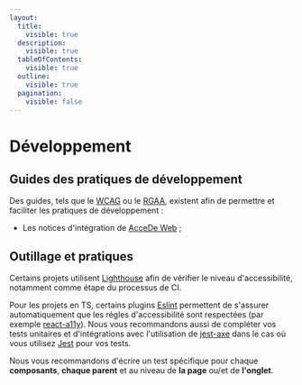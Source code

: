 ```yaml
---
layout:
  title:
    visible: true
  description:
    visible: true
  tableOfContents:
    visible: true
  outline:
    visible: true
  pagination:
    visible: false
---
```


# Développement

## Guides des pratiques de développement

Des guides, tels que le [WCAG](https://www.w3.org/WAI/standards-guidelines/wcag/fr) ou le [RGAA](https://accessibilite.numerique.gouv.fr/), existent afin de permettre et faciliter les pratiques de développement :

* Les notices d'intégration de [AcceDe Web](https://www.accede-web.com/notices/html-et-css/) ;

## Outillage et pratiques

Certains projets utilisent [Lighthouse](https://github.com/GoogleChrome/lighthouse) afin de vérifier le niveau d'accessibilité, notamment comme étape du processus de CI.

Pour les projets en TS, certains plugins [Eslint](https://eslint.org/) permettent de s'assurer automatiquement que les régles d'accessibilité sont respectées (par exemple [react-a11y](https://github.com/reactjs/react-a11y)). Nous vous recommandons aussi de compléter vos tests unitaires et d'intégrations avec l'utilisation de [jest-axe](https://www.npmjs.com/package/jest-axe) dans le cas où vous utilisez [Jest](https://jestjs.io/) pour vos tests.

Nous vous recommandons d'écrire un test spécifique pour chaque **composants**, **chaque parent** et au niveau de **la page** ou/et de **l'onglet**.
